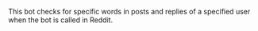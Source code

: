 This bot checks for specific words in posts and replies of a specified user when the bot is called in Reddit.
